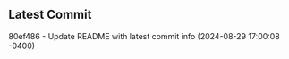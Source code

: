 
## Latest Commit
80ef486 - Update README with latest commit info (2024-08-29 17:00:08 -0400) <Yunxi-Zhou>
